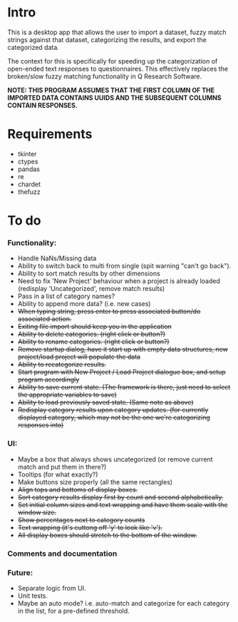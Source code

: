 # Intro

This is a desktop app that allows the user to import a dataset, fuzzy match strings against that dataset, categorizing the results, and export the categorized data.

The context for this is specifically for speeding up the categorization of open-ended text responses to questionnaires. This effectively replaces the broken/slow fuzzy matching functionality in Q Research Software.

**NOTE: THIS PROGRAM ASSUMES THAT THE FIRST COLUMN OF THE IMPORTED DATA CONTAINS UUIDS AND THE SUBSEQUENT COLUMNS CONTAIN RESPONSES.**

# Requirements

- tkinter
- ctypes
- pandas
- re
- chardet
- thefuzz

# To do

### Functionality:

- Handle NaNs/Missing data
- Ability to switch back to multi from single (spit warning "can't go back").
- Ability to sort match results by other dimensions
- Need to fix 'New Project' behaviour when a project is already loaded (redisplay 'Uncategorized', remove match results)
- Pass in a list of category names?
- Ability to append more data? (i.e. new cases)
- ~~When typing string, press enter to press associated button/do associated action.~~
- ~~Exiting file import should keep you in the application~~
- ~~Ability to delete categories. (right click or button?)~~
- ~~Ability to rename categories. (right click or button?)~~
- ~~Remove startup dialog, have it start up with empty data structures, new project/load project will populate the data~~
- ~~Ability to recategorize results.~~
- ~~Start program with New Project / Load Project dialogue box, and setup program accordingly~~
- ~~Ability to save current state. (The framework is there, just need to select the appropriate variables to save)~~
- ~~Ability to load previously saved state. (Same note as above)~~
- ~~Redisplay category results upon category updates. (for currently displayed category, which may not be the one we're categorizing responses into)~~

### UI:

- Maybe a box that always shows uncategorized (or remove current match and put them in there?)
- Tooltips (for what exactly?)
- Make buttons size properly (all the same rectangles)
- ~~Align tops and bottoms of display boxes.~~
- ~~Sort category results display first by count and second alphabetically.~~
- ~~Set initial column sizes and text wrapping and have them scale with the window size.~~
- ~~Show percentages next to category counts~~
- ~~Text wrapping (it's cuttong off 'y' to look like 'v').~~
- ~~All display boxes should stretch to the bottom of the window.~~

### Comments and documentation

### Future:

- Separate logic from UI.
- Unit tests.
- Maybe an auto mode? i.e. auto-match and categorize for each category in the list, for a pre-defined threshold.
